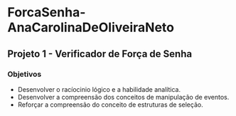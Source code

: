 # ForcaSenha-AnaCarolinaDeOliveiraNeto

## Projeto 1 - Verificador de Força de Senha
### Objetivos
- Desenvolver o racíocinio lógico e a habilidade analítica.
- Desenvolver a compreensão dos conceitos de manipulação de eventos. 
- Reforçar a compreensão do conceito de estruturas de seleção.
